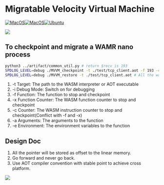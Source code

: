     
# Migratable Velocity Virtual Machine
[![MacOS](https://github.com/Multi-V-VM/MVVM/actions/workflows/build-windows.yml/badge.svg)](https://github.com/Multi-V-VM/MVVM/actions/workflows/build-windows.yml)[![MacOS](https://github.com/Multi-V-VM/MVVM/actions/workflows/build-macos.yml/badge.svg)](https://github.com/Multi-V-VM/MVVM/actions/workflows/build-macos.yml)[![Ubuntu](https://github.com/Multi-V-VM/MVVM/actions/workflows/build-ubuntu.yml/badge.svg)](https://github.com/Multi-V-VM/MVVM/actions/workflows/build-ubuntu.yml)

![](https://avatars.githubusercontent.com/u/102379947?s=400&u=97b77214800bf74430760eaacddccfe6499033c0&v=4)

## To checkpoint and migrate a WAMR nano process
```bash
python3 ../artifact/common_util.py # return $recv is 193
SPDLOG_LEVEL=debug ./MVVM_checkpoint -t ./test/tcp_client.aot -f 193 -c 0 -x 10 -a "10" -e OMP_NUM_THREADS=1 -i
SPDLOG_LEVEL=debug ./MVVM_restore -t ./test/tcp_client.aot # All the wasi env will be restored
```
1. -t Target: The path to the WASM interpreter or AOT executable
2. -i Debug Mode: Switch on for debugging
3. -f Function: The function to stop and checkpoint
4. -x Function Counter: The WASM function counter to stop and checkpoint
5. -c Counter: The WASM instruction counter to stop and checkpoint(Conflict with -f and -x)
6. -a Arguments: The arguments to the function
7. -e Environment: The environment variables to the function

## Design Doc
1. All the pointer will be stored as offset to the linear memory.
2. Go forward and never go back.
3. Use AOT compiler convention with stable point to achieve cross platform.

![](https://asplos.dev/wordpress/wp-content/uploads/2023/06/mvvm-1024x695.png)